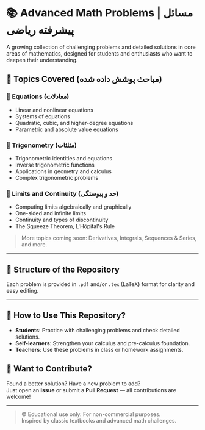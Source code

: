 
# 📚 Advanced Math Problems | مسائل  پیشرفته ریاضی

A growing collection of challenging problems and detailed solutions in core areas of mathematics, designed for students and enthusiasts who want to deepen their understanding.

## 📂 Topics Covered (مباحث پوشش داده شده)

### 🔹 Equations (معادلات)
- Linear and nonlinear equations
- Systems of equations
- Quadratic, cubic, and higher-degree equations
- Parametric and absolute value equations

### 🔹 Trigonometry (مثلثات)
- Trigonometric identities and equations
- Inverse trigonometric functions
- Applications in geometry and calculus
- Complex trigonometric problems

### 🔹 Limits and Continuity (حد و پیوستگی)
- Computing limits algebraically and graphically
- One-sided and infinite limits
- Continuity and types of discontinuity
- The Squeeze Theorem, L'Hôpital's Rule

> More topics coming soon: Derivatives, Integrals, Sequences & Series, and more.

---

## 🧩 Structure of the Repository


Each problem is provided in `.pdf` and/or `.tex` (LaTeX) format for clarity and easy editing.

---

## 🤝 How to Use This Repository?

- **Students**: Practice with challenging problems and check detailed solutions.
- **Self-learners**: Strengthen your calculus and pre-calculus foundation.
- **Teachers**: Use these problems in class or homework assignments.

## 🌱 Want to Contribute?

Found a better solution? Have a new problem to add?  
Just open an **Issue** or submit a **Pull Request** — all contributions are welcome!


---

> © Educational use only. For non-commercial purposes.  
> Inspired by classic textbooks and advanced math challenges.

